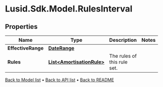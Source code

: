 # Lusid.Sdk.Model.RulesInterval

## Properties

Name | Type | Description | Notes
------------ | ------------- | ------------- | -------------
**EffectiveRange** | [**DateRange**](DateRange.md) |  | 
**Rules** | [**List&lt;AmortisationRule&gt;**](AmortisationRule.md) | The rules of this rule set. | 

[Back to Model list](../README.md#documentation-for-models) &#8226; [Back to API list](../README.md#documentation-for-api-endpoints) &#8226; [Back to README](../README.md)

